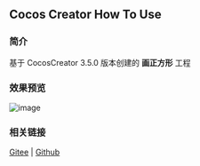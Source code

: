 ## Cocos Creator How To Use

### 简介

基于 CocosCreator 3.5.0 版本创建的 **画正方形** 工程

### 效果预览
![image](../../../image/20220304/2022030402.png)

### 相关链接
[Gitee](https://gitee.com/mirrors_cocos-creator/test-cases-3d/tree/v3.0/assets/cases/ui/14.graphics) | [Github](https://github.com/cocos-creator/test-cases-3d/tree/v3.0/assets/cases/ui/14.graphics)